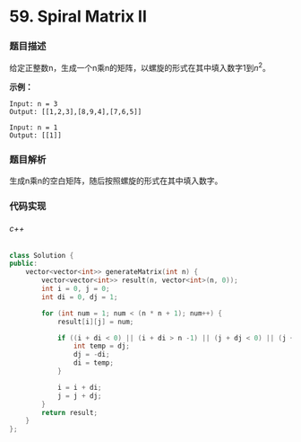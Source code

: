 # 59. Spiral Matrix II

### 题目描述

给定正整数n，生成一个n乘n的矩阵，以螺旋的形式在其中填入数字1到$n^2$。

**示例：**

```
Input: n = 3
Output: [[1,2,3],[8,9,4],[7,6,5]]
```

```
Input: n = 1
Output: [[1]]
```

### 题目解析

生成n乘n的空白矩阵，随后按照螺旋的形式在其中填入数字。

### 代码实现

###### c++

```c++
class Solution {
public:
    vector<vector<int>> generateMatrix(int n) {
        vector<vector<int>> result(n, vector<int>(n, 0));
        int i = 0, j = 0;
        int di = 0, dj = 1;

        for (int num = 1; num < (n * n + 1); num++) {
            result[i][j] = num;

            if ((i + di < 0) || (i + di > n -1) || (j + dj < 0) || (j + dj > n-1) || (result[i + di][j + dj] != 0)) {
                int temp = dj;
                dj = -di;
                di = temp;
            }

            i = i + di;
            j = j + dj;
        }
        return result;
    }
};
```